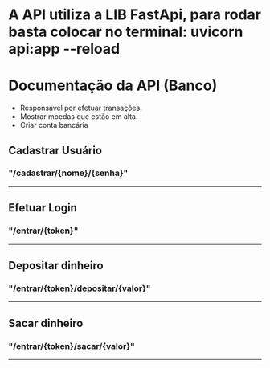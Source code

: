 # A API utiliza a LIB FastApi, para rodar basta colocar no terminal: uvicorn api:app --reload

# Documentação da API (Banco)

- Responsável por efetuar transações.
- Mostrar moedas que estão em alta.
- Criar conta bancária

## Cadastrar Usuário

### "/cadastrar/{nome}/{senha}"

---

## Efetuar Login

### "/entrar/{token}"

---

## Depositar dinheiro

### "/entrar/{token}/depositar/{valor}"

---

## Sacar dinheiro

### "/entrar/{token}/sacar/{valor}"

---
